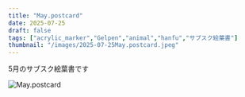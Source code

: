 ```yaml
---
title: "May.postcard"
date: 2025-07-25
draft: false
tags: ["acrylic_marker","Gelpen","animal","hanfu","サブスク絵葉書"]
thumbnail: "/images/2025-07-25May.postcard.jpeg"
---
```


5月のサブスク絵葉書です

![May.postcard](/images/2025-07-25May.postcard.jpeg)